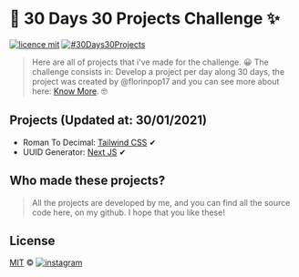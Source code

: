 # 🎉 30 Days 30 Projects Challenge ✨

[![licence mit](https://img.shields.io/github/license/ChristopherMarques/roman2decimal)](https://github.com/ChristopherMarques/30Days30projects/blob/main/LICENSE)
[![#30Days30Projects](https://img.shields.io/badge/Part%20of%20Challenge-30Days30Projects-orange)](https://github.com/florinpop17/100Days100Projects)

> Here are all of projects that i've made for the challenge. 😀
> The challenge consists in: Develop a project per day along 30 days, the project was created by @florinpop17 and you can see more about here: [Know More](https://github.com/florinpop17/100Days100Projects). 🤓

## Projects (Updated at: 30/01/2021)

* Roman To Decimal: [Tailwind CSS](https://github.com/ChristopherMarques/roman2decimal) ✔
* UUID Generator: [Next JS](https://github.com/ChristopherMarques/uuidGenerator) ✔

## Who made these projects?
> All the projects are developed by me, and you can find all the source code here, on my github.
> I hope that you like these!

## License
[MIT](https://github.com/ChristopherMarques/30Days30projects/blob/main/LICENSE) © [![instagram](https://img.shields.io/badge/Instagram-E4405F?style=for-the-badge&logo=instagram&logoColor=white)](https://www.instagram.com/eu.christopher_marques/)